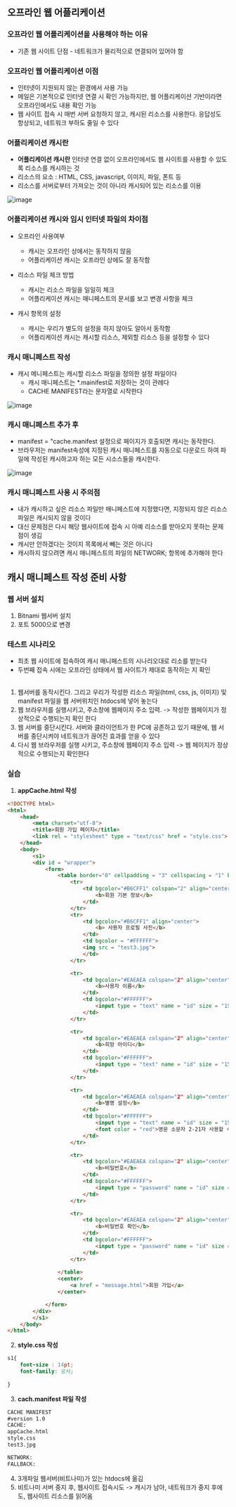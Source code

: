 ## 오프라인 웹 어플리케이션 

### 오프라인 웹 어플리케이션을 사용해야 하는 이유
- 기존 웹 사이트 단점 - 네트워크가 물리적으로 연결되어 있어야 함

### 오프라인 웹 어플리케이션 이점
- 인터넷이 지원되지 않는 환경에서 사용 가능
- 메일은 기본적으로 인터넷 연결 시 확인 가능하지만, 웹 어플리케이션 기반이라면 오프라인에서도 내용 확인 가능
- 웹 사이트 접속 시 매번 서버 요청하지 않고, 캐시된 리소스를 사용한다. 응답성도 항상되고, 네트워크 부하도 줄일 수 있다

### 어플리케이션 캐시란
- **어플리케이션 캐시란** 인터넷 연결 없이 오프라인에서도 웹 사이트를 사용할 수 있도록 리소스를 캐시하는 것
- 리소스의 요소 : HTML, CSS, javascript, 이미지, 파일, 폰트 등
- 리소스를 서버로부터 가져오는 것이 아니라 캐시되어 있는 리소스를 이용

![image](https://user-images.githubusercontent.com/82345970/167521646-b71cf29c-b670-4bee-9d10-945ec628b461.png)

### 어플리케이션 캐시와 임시 인터넷 파일의 차이점
- 오프라인 사용여부
  - 캐시는 오프라인 상에서는 동작하지 않음
  - 어플리케이션 캐시는 오프라인 상에도 잘 동작함

- 리소스 파일 체크 방법
  - 캐시는 리소스 파일을 일일히 체크
  - 어플리케이션 캐시는 매니페스트의 문서를 보고 변경 사항을 체크

- 캐시 항목의 설정
  - 캐시는 우리가 별도의 설정을 하지 않아도 알아서 동작함
  - 어플리케이션 캐시는 캐시할 리소스, 제외할 리소스 등을 설정할 수 있다 

### 캐시 매니페스트 작성
- 캐시 메니페스트는 캐시할 리소스 파일을 정의한 설정 파일이다
  - 캐시 매니페스트는 \*.mainifest로 저장하는 것이 관례다
  - CACHE MANIFEST라는 문자열로 시작한다
   
![image](https://user-images.githubusercontent.com/82345970/167972034-46a3aec9-ffde-41c6-88d9-470e8ee8b285.png)
    
### 캐시 매니페스트 추가 후 
- manifest = "cache.manifest 설정으로 페이지가 호출되면 캐시는 동작한다.
- 브라우저는 manifest속성에 지정된 캐시 매니페스트를 자동으로 다운로드 하여 파일에 작성된 캐시하고자 하는 모든 시소스들을 캐시한다.

![image](https://user-images.githubusercontent.com/82345970/167972485-11e86362-081d-440d-a1c7-4d0f4104ee03.png)

### 캐시 매니페스트 사용 시 주의점
- 내가 캐시하고 싶은 리소스 파일만 매니페스트에 지정했다면, 지정되지 않은 리소스 파일은 캐시되지 않을 것이다
- 대신 문제점은 다시 해당 웹사이트에 접속 시 아예 리소스를 받아오지 못하는 문제점이 생김
- 캐시만 안하겠다는 것이지 목록에서 빼는 것은 아니다
- 캐시하지 않으려면 캐시 매니페스트의 파일의 NETWORK; 항목에 추가해야 한다

## 캐시 매니페스트 작성 준비 사항
### 웹 서버 설치
1. Bitnami 웹서버 설치
2. 포트 5000으로 변경

### 테스트 시나리오
- 최초 웹 사이트에 접속하여 캐시 매니페스트의 시나리오대로 리소를 받는다
- 두번째 접속 시에는 오프라인 상태에서 웹 사이트가 제대로 동작하는 지 확인
<br></br>
1. 웹서버를 동작시킨다. 그리고 우리가 작성한 리소스 파일(html, css, js, 이미지) 및 manifest 파일을 웹 서버위치인 htdocs에 넣어 놓는다
2. 웹 브라우저를 실행시키고, 주소창에 웹페이지 주소 입력. -> 작성한 웹페이지가 정상적으로 수행되는지 확인 한다
3. 웹 서버를 중단시킨다. 서버와 클라이언트가 한 PC에 공존하고 있기 때문에, 웹 서버를 중단시켜야 네트워크가 끊어진 효과를 얻을 수 있다
4. 다시 웹 브라우저를 실행 시키고, 주소창에 웹페이지 주소 입력 -> 웹 페이지가 정상적으로 수행되는지 확인한다

### 실습
1. **appCache.html 작성**
```html
<!DOCTYPE html>
<html>
    <head>
        <meta charset="utf-8">
        <title>회원 가입 페이지</title>
        <link rel = "stylesheet" type = "text/css" href = "style.css">
    </head>
    <body>
        <s1>
        <div id = "wrapper">
            <form>
                <table border="0" cellpadding = "3" cellspacing = "1" bgcolor = "#6CAEFC" align="center">
                    <tr>
                        <td bgcolor="#B6CFF1" colspan="2" align="center">
                            <b>회원 기본 정보</b>
                        </td>
                    </tr>
                    <tr>
                        <td bgcolor="#B6CFF1" align="center">
                            <b> 사용자 프로필 사진</b>
                        </td>
                        <td bgcolor = "#FFFFFF">
                        <img src = "test3.jpg">
                        </td>
                    </tr>

                    <tr>
                        <td bgcolor="#EAEAEA colspan="2" align="center">
                            <b>사용자 이름</b>
                        </td>
                        <td bgcolor="#FFFFFF">
                            <input type = "text" name = "id" size = "15">
                        </td>
                    </tr>

                    <tr>
                        <td bgcolor="#EAEAEA colspan="2" align="center">
                            <b>희망 아이디</b>
                        </td>
                        <td bgcolor="#FFFFFF">
                            <input type = "text" name = "id" size = "15">
                        </td>
                    </tr>

                    <tr>
                        <td bgcolor="#EAEAEA colspan="2" align="center">
                            <b>별명 설정</b>
                        </td>
                        <td bgcolor="#FFFFFF">
                            <input type = "text" name = "id" size = "15">
                            <font color = "red">영문 소문자 2-21자 사용할 수 있음</font>
                        </td>
                    </tr>

                    <tr>
                        <td bgcolor="#EAEAEA colspan="2" align="center">
                            <b>비밀번호</b>
                        </td>
                        <td bgcolor="#FFFFFF">
                            <input type = "password" name = "id" size = "15">
                        </td>
                    </tr>

                    <tr>
                        <td bgcolor="#EAEAEA colspan="2" align="center">
                            <b>비밀번호 확인</b>
                        </td>
                        <td bgcolor="#FFFFFF">
                            <input type = "password" name = "id" size = "15">
                        </td>
                    </tr>
       
                </table>
                <center>
                    <a href = "message.html">회원 가입</a>
                </center>        

            </form>
        </div>
        </s1>
    </body>
</html>
```                                            

2. **style.css 작성**
```css
s1{
    font-size : 14pt;
    font-family: 궁서;
    
}
```
3. **cach.manifest 파일 작성**
```html
CACHE MANIFEST
#version 1.0
CACHE:
appCache.html
style.css
test3.jpg

NETWORK:
FALLBACK:
```

4. 3개파일 웹서버(비트나미)가 있는 htdocs에 옮김
5. 비트나미 서버 중지 후, 웹사이트 접속시도 -> 캐시가 남아, 네트워크가 중지 후에도, 웹사이트 리소스를 읽어옴

